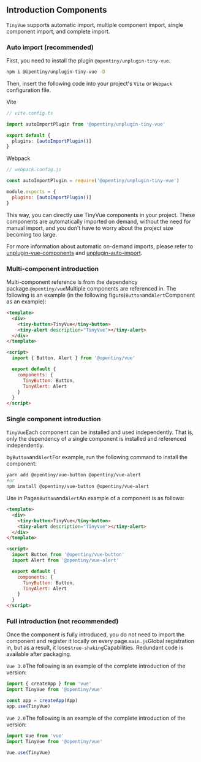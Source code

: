 <!--anchor:on-->

## Introduction Components

`TinyVue` supports automatic import, multiple component import, single component import, and complete import.

### Auto import (recommended)

First, you need to install the plugin `@opentiny/unplugin-tiny-vue`.

```bash
npm i @opentiny/unplugin-tiny-vue -D
```

Then, insert the following code into your project's `Vite` or `Webpack` configuration file.

Vite

```ts
// vite.config.ts

import autoImportPlugin from '@opentiny/unplugin-tiny-vue'

export default {
  plugins: [autoImportPlugin()]
}
```

Webpack

```js
// webpack.config.js

const autoImportPlugin = require('@opentiny/unplugin-tiny-vue')

module.exports = {
  plugins: [autoImportPlugin()]
}
```

This way, you can directly use TinyVue components in your project. These components are automatically imported on demand, without the need for manual import, and you don't have to worry about the project size becoming too large.

For more information about automatic on-demand imports, please refer to [unplugin-vue-components](https://github.com/antfu/unplugin-vue-components) and [unplugin-auto-import](https://github.com/antfu/unplugin-auto-import).

### Multi-component introduction

Multi-component reference is from the dependency package.`@opentiny/vue`Multiple components are referenced in. The following is an example (in the following figure)`Button`and`Alert`Component as an example):

```html
<template>
  <div>
    <tiny-button>TinyVue</tiny-button>
    <tiny-alert description="TinyVue"></tiny-alert>
  </div>
</template>

<script>
  import { Button, Alert } from '@opentiny/vue'

  export default {
    components: {
      TinyButton: Button,
      TinyAlert: Alert
    }
  }
</script>
```

### Single component introduction

`TinyVue`Each component can be installed and used independently. That is, only the dependency of a single component is installed and referenced independently.

by`Button`and`Alert`For example, run the following command to install the component:

```bash
yarn add @opentiny/vue-button @opentiny/vue-alert
#or
npm install @opentiny/vue-button @opentiny/vue-alert
```

Use in Pages`Button`and`Alert`An example of a component is as follows:

```html
<template>
  <div>
    <tiny-button>TinyVue</tiny-button>
    <tiny-alert description="TinyVue"></tiny-alert>
  </div>
</template>

<script>
  import Button from '@opentiny/vue-button'
  import Alert from '@opentiny/vue-alert'

  export default {
    components: {
      TinyButton: Button,
      TinyAlert: Alert
    }
  }
</script>
```

### Full introduction (not recommended)

Once the component is fully introduced, you do not need to import the component and register it locally on every page.`main.js`Global registration in, but as a result, it loses`tree-shaking`Capabilities. Redundant code is available after packaging.

`Vue 3.0`The following is an example of the complete introduction of the version:

```js
import { createApp } from 'vue'
import TinyVue from '@opentiny/vue'

const app = createApp(App)
app.use(TinyVue)
```

`Vue 2.0`The following is an example of the complete introduction of the version:

```js
import Vue from 'vue'
import TinyVue from '@opentiny/vue'

Vue.use(TinyVue)
```
